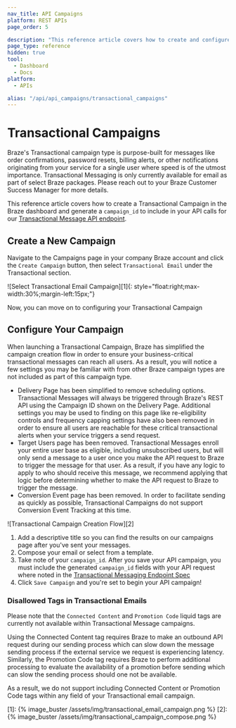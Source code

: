 ```yaml
---
nav_title: API Campaigns
platform: REST APIs
page_order: 5

description: "This reference article covers how to create and configure a new Braze Transactional Message Campaign."
page_type: reference
hidden: true
tool:
  - Dashboard
  - Docs
platform:
  - APIs

alias: "/api/api_campaigns/transactional_campaigns"
---
```

# Transactional Campaigns

Braze's Transactional campaign type is purpose-built for messages like order confirmations, password resets, billing alerts, or other notifications originating from your service for a single user where speed is of the utmost importance. Transactional Messaging is only currently available for email as part of select Braze packages. Please reach out to your Braze Customer Success Manager for more details. 

This reference article covers how to create a Transactional Campaign in the Braze dashboard and generate a `campaign_id` to include in your API calls for our [Transactional Message API endpoint]({{site.baseurl}}/api/endpoints/messaging/send_messages/post_send_transactional_message).


## Create a New Campaign
Navigate to the Campaigns page in your company Braze account and click the `Create Campaign` button, then select `Transactional Email` under the Transactional section.

![Select Transactional Email Campaign][1]{: style="float:right;max-width:30%;margin-left:15px;"}

Now, you can move on to configuring your Transactional Campaign

## Configure Your Campaign

When launching a Transactional Campaign, Braze has simplified the campaign creation flow in order to ensure your business-critical transactional messages can reach all users. As a result, you will notice a few settings you may be familiar with from other Braze campaign types are not included as part of this campaign type. 

- Delivery Page has been simplified to remove scheduling options. Transactional Messages will always be triggered through Braze's REST API using the Campaign ID shown on the Delivery Page. Additional settings you may be used to finding on this page like re-eligibility controls and frequency capping settings have also been removed in order to ensure all users are reachable for these critical transactional alerts when your service triggers a send request.  
- Target Users page has been removed. Transactional Messages enroll your entire user base as eligible, including unsubscribed users, but will only send a message to a user once you make the API request to Braze to trigger the message for that user. As a result, if you have any logic to apply to who should receive this message, we recommend applying that logic before determining whether to make the API request to Braze to trigger the message. 
- Conversion Event page has been removed. In order to facilitate sending as quickly as possible, Transactional Campaigns do not support Conversion Event Tracking at this time.

![Transactional Campaign Creation Flow][2]

1. Add a descriptive title so you can find the results on our campaigns page after you've sent your messages.
2. Compose your email or select from a template. 
3. Take note of your `campaign_id`. After you save your API campaign, you must include the generated `campaign_id` fields with your API request where noted in the [Transactional Messaging Endpoint Spec]({{site.baseurl}}/api/endpoints/messaging/send_messages/post_send_transactional_message)
4. Click `Save Campaign` and you're set to begin your API campaign!

### Disallowed Tags in Transactional Emails 

Please note that the `Connected Content` and `Promotion Code` liquid tags are currently not available within Transactional Message campaigns. 

Using the Connected Content tag requires Braze to make an outbound API request during our sending process which can slow down the message sending process if the external service we request is experiencing latency.  Similarly, the Promotion Code tag requires Braze to perform additional processing to evaluate the availability of a promotion before sending which can slow the sending process should one not be available.

As a result, we do not support including Connected Content or Promotion Code tags within any field of your Transactional email campaign.


[1]: {% image_buster /assets/img/transactional_email_campaign.png %} 
[2]: {% image_buster /assets/img/transactional_campaign_compose.png %}
